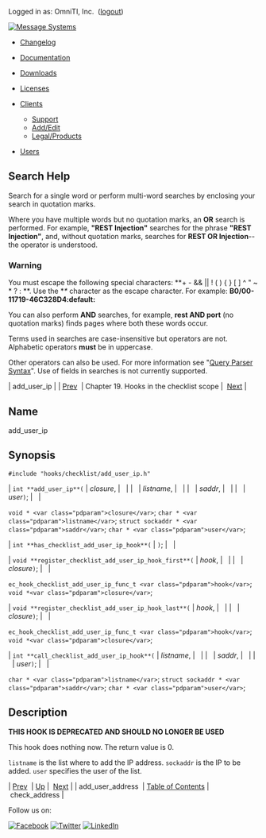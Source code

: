 Logged in as: OmniTI, Inc.  ([logout](https://support.messagesystems.com/logout.php))

[![Message Systems](https://support.messagesystems.com/images/ms-white205.png)](https://support.messagesystems.com/start.php) 

*   [Changelog](https://support.messagesystems.com/start.php?show=changelog)
*   [Documentation](https://support.messagesystems.com/docs/)
*   [Downloads](https://support.messagesystems.com/start.php)

*   [Licenses](https://support.messagesystems.com/license_summary.php)
*   <a href="">Clients</a>
    *   [Support](https://support.messagesystems.com/cs.php)
    *   [Add/Edit](https://support.messagesystems.com/edit_client.php)
    *   [Legal/Products](https://support.messagesystems.com/edit_products.php)
*   [Users](https://support.messagesystems.com/edit_customer.php)

## Search Help

Search for a single word or perform multi-word searches by enclosing your search in quotation marks.

Where you have multiple words but no quotation marks, an **OR** search is performed. For example, **"REST Injection"** searches for the phrase **"REST Injection"**, and, without quotation marks, searches for **REST OR Injection**--the operator is understood.

### Warning

You must escape the following special characters: **+ - && || ! ( ) { } [ ] ^ " ~ * ? : \**. Use the **\** character as the escape character. For example: **B0/00-11719-46C328D4\:default\:**

You can also perform **AND** searches, for example, **rest AND port** (no quotation marks) finds pages where both these words occur.

Terms used in searches are case-insensitive but operators are not. Alphabetic operators **must** be in uppercase.

Other operators can also be used. For more information see "[Query Parser Syntax](https://lucene.apache.org/core/old_versioned_docs/versions/3_0_0/queryparsersyntax.html)". Use of fields in searches is not currently supported.

| add_user_ip |
| [Prev](extending.hooks.checklist.add_user_address.php)  | Chapter 19. Hooks in the checklist scope |  [Next](extending.hooks.checklist.check_address.php) |

<a name="extending.hooks.checklist.add_user_ip"></a>
## Name

add_user_ip

## Synopsis

`#include "hooks/checklist/add_user_ip.h"`

| `int **add_user_ip**(` | <var class="pdparam">closure</var>, |   |
|   | <var class="pdparam">listname</var>, |   |
|   | <var class="pdparam">saddr</var>, |   |
|   | <var class="pdparam">user</var>`)`; |   |

`void * <var class="pdparam">closure</var>`;
`char * <var class="pdparam">listname</var>`;
`struct sockaddr * <var class="pdparam">saddr</var>`;
`char * <var class="pdparam">user</var>`;

| `int **has_checklist_add_user_ip_hook**(` | `)`; |   |

| `void **register_checklist_add_user_ip_hook_first**(` | <var class="pdparam">hook</var>, |   |
|   | <var class="pdparam">closure</var>`)`; |   |

`ec_hook_checklist_add_user_ip_func_t <var class="pdparam">hook</var>`;
`void *<var class="pdparam">closure</var>`;

| `void **register_checklist_add_user_ip_hook_last**(` | <var class="pdparam">hook</var>, |   |
|   | <var class="pdparam">closure</var>`)`; |   |

`ec_hook_checklist_add_user_ip_func_t <var class="pdparam">hook</var>`;
`void *<var class="pdparam">closure</var>`;

| `int **call_checklist_add_user_ip_hook**(` | <var class="pdparam">listname</var>, |   |
|   | <var class="pdparam">saddr</var>, |   |
|   | <var class="pdparam">user</var>`)`; |   |

`char * <var class="pdparam">listname</var>`;
`struct sockaddr * <var class="pdparam">saddr</var>`;
`char * <var class="pdparam">user</var>`;<a name="idp23243392"></a>
## Description

**THIS HOOK IS DEPRECATED AND SHOULD NO LONGER BE USED**

This hook does nothing now. The return value is 0.

`listname` is the list where to add the IP address. `sockaddr` is the IP to be added. `user` specifies the user of the list.

| [Prev](extending.hooks.checklist.add_user_address.php)  | [Up](extending.hooks.checklist.php) |  [Next](extending.hooks.checklist.check_address.php) |
| add_user_address  | [Table of Contents](index.php) |  check_address |

Follow us on:

[![Facebook](https://support.messagesystems.com/images/icon-facebook.png)](http://www.facebook.com/messagesystems) [![Twitter](https://support.messagesystems.com/images/icon-twitter.png)](http://twitter.com/#!/MessageSystems) [![LinkedIn](https://support.messagesystems.com/images/icon-linkedin.png)](http://www.linkedin.com/company/message-systems)